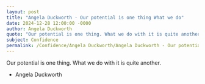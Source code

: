 ```yaml
---
layout: post
title: "Angela Duckworth - Our potential is one thing What we do"
date: 2024-12-28 12:00:00 -0000
author: Angela Duckworth
quote: "Our potential is one thing. What we do with it is quite another."
subject: Confidence
permalink: /Confidence/Angela Duckworth/Angela Duckworth - Our potential is one thing What we do
---
```


Our potential is one thing. What we do with it is quite another.

- Angela Duckworth
